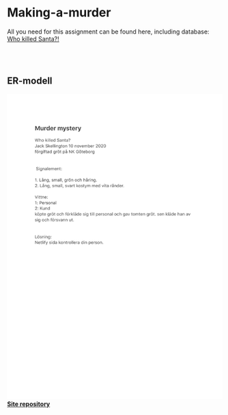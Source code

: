 # Making-a-murder

All you need for this assignment can be found here, including database:
<a href="https://joeyjayswe.github.io/projects/sql-murder-mystery/"><br>Who killed Santa?!</a>

<br>
<br>
<h2>ER-modell</h2>
<img src="Murder mystery.pdf" alt="ER-modell">
<a href="https://github.com/JoeyJaySWE/JoeyJaySWE.github.io/tree/master/projects/sql-murder-mystery"><strong>Site repository</strong></a>